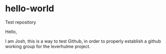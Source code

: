 # hello-world
Test repository 

Hello,

I am Josh, this is a way to test Github, in order to properly establish a github working group for the leverhulme project.
